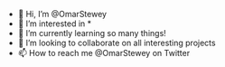 - 👋 Hi, I’m @OmarStewey
- 👀 I’m interested in *
- 🌱 I’m currently learning so many things!
- 💞️ I’m looking to collaborate on all interesting projects
- 📫 How to reach me @OmarStewey on Twitter

<!---
OmarStewey/OmarStewey is a ✨ special ✨ repository because its `README.md` (this file) appears on your GitHub profile.
You can click the Preview link to take a look at your changes.
--->
